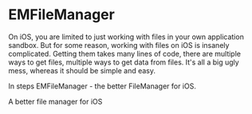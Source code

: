 EMFileManager
=============

On iOS, you are limited to just working with files in your own application sandbox. But for some reason, working with files on iOS is insanely complicated. Getting them takes many lines of code, there are multiple ways to get files, multiple ways to get data from files. It's all a big ugly mess, whereas it should be simple and easy.

In steps EMFileManager - the better FileManager for iOS.


A better file manager for iOS